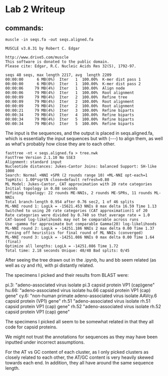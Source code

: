 # Lab 2 Writeup
## commands:

```
muscle -in seqs.fa -out seqs.aligned.fa

MUSCLE v3.8.31 by Robert C. Edgar

http://www.drive5.com/muscle
This software is donated to the public domain.
Please cite: Edgar, R.C. Nucleic Acids Res 32(5), 1792-97.

seqs 48 seqs, max length 2217, avg  length 2209
00:00:00      6 MB(0%)  Iter   1  100.00%  K-mer dist pass 1
00:00:00      6 MB(0%)  Iter   1  100.00%  K-mer dist pass 2
00:00:06     79 MB(4%)  Iter   1  100.00%  Align node
00:00:06     79 MB(4%)  Iter   1  100.00%  Root alignment
00:00:09     79 MB(4%)  Iter   2  100.00%  Refine tree
00:00:09     79 MB(4%)  Iter   2  100.00%  Root alignment
00:00:09     79 MB(4%)  Iter   2  100.00%  Root alignment
00:00:21     79 MB(4%)  Iter   3  100.00%  Refine biparts
00:00:34     79 MB(4%)  Iter   4  100.00%  Refine biparts
00:00:34     79 MB(4%)  Iter   5  100.00%  Refine biparts
00:00:34     79 MB(4%)  Iter   5  100.00%  Refine biparts
```

The input is the sequences, and the output is placed in seqs.aligned.fa, which is essentially the input sequences but with (---) to align them, as well as what's probably how close they are to each other.

```
fasttree -nt < seqs.aligned.fa > tree.nwk
FastTree Version 2.1.10 No SSE3
Alignment: standard input
Nucleotide distances: Jukes-Cantor Joins: balanced Support: SH-like 1000
Search: Normal +NNI +SPR (2 rounds range 10) +ML-NNI opt-each=1
TopHits: 1.00*sqrtN close=default refresh=0.80
ML Model: Jukes-Cantor, CAT approximation with 20 rate categories
Initial topology in 0.08 seconds
Refining topology: 22 rounds ME-NNIs, 2 rounds ME-SPRs, 11 rounds ML-NNIs
Total branch-length 0.954 after 0.76 sec2, 1 of 46 splits
ML-NNI round 1: LogLk = -15621.453 NNIs 8 max delta 16.59 Time 1.13
Switched to using 20 rate categories (CAT approximation)1 of 20
Rate categories were divided by 0.740 so that average rate = 1.0
CAT-based log-likelihoods may not be comparable across runs
Use -gamma for approximate but comparable Gamma(20) log-likelihoods
ML-NNI round 2: LogLk = -14251.186 NNIs 2 max delta 0.00 Time 1.37
Turning off heuristics for final round of ML NNIs (converged)
ML-NNI round 3: LogLk = -14251.086 NNIs 0 max delta 0.00 Time 1.64 (final)
Optimize all lengths: LogLk = -14251.086 Time 1.72
Total time: 2.18 seconds Unique: 48/48 Bad splits: 0/45
```

After seeing the tree drawn out in the .ipynb, hu and bb seem related (as well as cy and rh), with pi distantly related.

The specimens I picked and their results from BLAST were:

pi.3: "adeno-associated virus isolate pi.3 capsid protein VP1 (cap)gene"
hu.66: "adeno-associated virus isolate hu.66 capsid protein VP1 (cap) gene"
cy.6: "non-human primate adeno-associated virus isolate AAVcy.6 capsid protein (VP1) gene"
rh.51 "adeno-associated virus isolate rh.51 capsid protein VP1 (cap) gene"
rh.52 "adeno-associated virus isolate rh.52 capsid protein VP1 (cap) gene"

The specimens I picked all seem to be somewhat related in that they all code for capsid proteins.

We might not trust the annotations for sequences as they may have been inputted under incorrect assumptions.

For the AT vs GC content of each cluster, as I only picked clusters as closely related to each other, the AT/GC content is very heavily skewed towards each end. In addition, they all have around the same sequence length.





